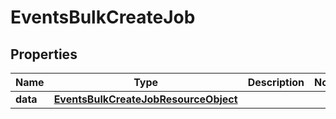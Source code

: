 # EventsBulkCreateJob

## Properties
Name | Type | Description | Notes
------------ | ------------- | ------------- | -------------
**data** | [**EventsBulkCreateJobResourceObject**](EventsBulkCreateJobResourceObject.md) |  | 
